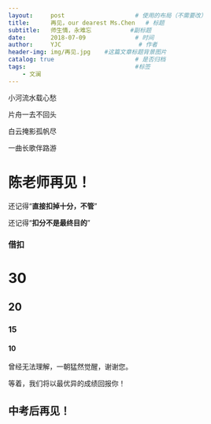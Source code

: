 ```yaml
---
layout:     post                    # 使用的布局（不需要改）
title:      再见，our dearest Ms.Chen   # 标题 
subtitle:   师生情，永难忘           #副标题
date:       2018-07-09              # 时间
author:     YJC                      # 作者
header-img: img/再见.jpg    #这篇文章标题背景图片
catalog: true                       # 是否归档
tags:                               #标签
    - 文澜
---
```


小河流水载心愁

片舟一去不回头

白云掩影孤帆尽

一曲长歌伴路游

# 陈老师再见！

还记得“**直接扣掉十分，不管**”

还记得“**扣分不是最终目的**”

### 借扣
# 30
## 20
### 15
#### 10

曾经无法理解，一朝猛然觉醒，谢谢您。

等着，我们将以最优异的成绩回报你！

## 中考后再见！
